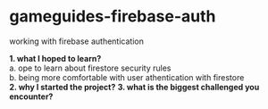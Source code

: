 # gameguides-firebase-auth
working with firebase authentication

**1. what I hoped to learn?**  
    a. ope to learn about firestore security rules  
    b. being more comfortable with user athentication with firestore  
**2. why I started the project?**
**3. what is the biggest challenged you encounter?**
